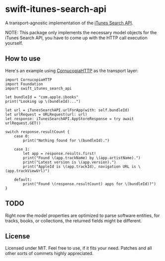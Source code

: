 # swift-itunes-search-api

A transport-agnostic implementation of the [iTunes Search API](https://developer.apple.com/library/archive/documentation/AudioVideo/Conceptual/iTuneSearchAPI/index.html).

NOTE: This package only implements the necessary model objects for the iTunes Search API, you have to
come up with the HTTP call execution yourself.

## How to use

Here's an example using [CornucopiaHTTP](https://github.com/Cornucopia-Swift/CornucopiaHTTP) as the transport layer:

```
import CornucopiaHTTP
import Foundation
import swift_itunes_search_api

let bundleId = "com.apple.ibooks"
print("Looking up \(bundleId)...")

let url = iTunesSearchAPI.urlForApp(with: self.bundleId)
let urlRequest = URLRequest(url: url)
let response: iTunesSearchAPI.AppStoreResponse = try await urlRequest.GET()

switch response.resultCount {
    case 0:
        print("Nothing found for \(bundleId).")

    case 1:
        let app = response.results.first!
        print("Found \(app.trackName) by \(app.artistName).")
        print("Latest version is \(app.version).")
        print("AppleId is \(app.trackId), navigation URL is \(app.trackViewUrl)")

    default:
        print("Found \(response.resultCount) apps for \(bundleId)?")
}
```

## TODO

Right now the model properties are optimized to parse software entities, for tracks, books, or collections, the returned
fields might be different.

## License

Licensed under MIT. Feel free to use, if it fits your need. Patches and all other sorts of commets highly appreciated.

